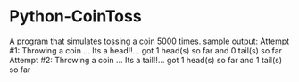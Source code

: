 # Python-CoinToss

A program that simulates tossing a coin 5000 times. 
sample output: 
Attempt #1: Throwing a coin ... Its a head!!... got 1 head(s) so far and 0 tail(s) so far
Attempt #2: Throwing a coin ... Its a tail!!... got 1 head(s) so far and 1 tail(s) so far
